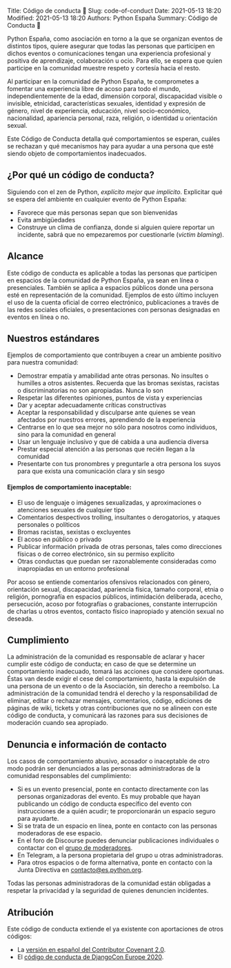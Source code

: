 Title: Código de conducta 🛑
Slug: code-of-conduct
Date: 2021-05-13 18:20
Modified: 2021-05-13 18:20
Authors: Python España
Summary: Código de Conducta 🛑


Python España, como asociación en torno a la que se organizan eventos de
distintos tipos, quiere asegurar que todas las personas que participen
en dichos eventos o comunicaciones tengan una experiencia profesional y
positiva de aprendizaje, colaboración u ocio. Para ello, se espera que
quien participe en la comunidad muestre respeto y cortesía hacia el
resto.

Al participar en la comunidad de Python España, te comprometes a
fomentar una experiencia libre de acoso para todo el mundo,
independientemente de la edad, dimensión corporal, discapacidad visible
o invisible, etnicidad, características sexuales, identidad y expresión
de género, nivel de experiencia, educación, nivel socio-económico,
nacionalidad, apariencia personal, raza, religión, o identidad u
orientación sexual.

Este Código de Conducta detalla qué comportamientos se esperan, cuáles
se rechazan y qué mecanismos hay para ayudar a una persona que esté
siendo objeto de comportamientos inadecuados.

## ¿Por qué un código de conducta?

Siguiendo con el zen de Python, *explícito mejor que implícito*.
Explicitar qué se espera del ambiente en cualquier evento de Python
España:

- Favorece que más personas sepan que son bienvenidas
- Evita ambigüedades
- Construye un clima de confianza, donde si alguien quiere reportar un incidente, sabrá que no empezaremos por cuestionarle (*victim blaming*).

## Alcance

Este código de conducta es aplicable a todas las personas que participen
en espacios de la comunidad de Python España, ya sean en línea o
presenciales. También se aplica a espacios públicos donde una persona
esté en representación de la comunidad. Ejemplos de esto último incluyen
el uso de la cuenta oficial de correo electrónico, publicaciones a
través de las redes sociales oficiales, o presentaciones con personas
designadas en eventos en línea o no.

## Nuestros estándares

Ejemplos de comportamiento que contribuyen a crear un ambiente positivo
para nuestra comunidad:

- Demostrar empatía y amabilidad ante otras personas. No insultes o
    humilles a otros asistentes. Recuerda que las bromas sexistas,
    racistas o discriminatorias no son apropiadas. Nunca lo son
- Respetar las diferentes opiniones, puntos de vista y experiencias
- Dar y aceptar adecuadamente críticas constructivas
- Aceptar la responsabilidad y disculparse ante quienes se vean
    afectados por nuestros errores, aprendiendo de la experiencia
- Centrarse en lo que sea mejor no sólo para nosotros como individuos,
    sino para la comunidad en general
- Usar un lenguaje inclusivo y que dé cabida a una audiencia diversa
- Prestar especial atención a las personas que recién llegan a la
    comunidad
- Presentarte con tus pronombres y preguntarle a otra persona los suyos
    para que exista una comunicación clara y sin sesgo


#### Ejemplos de comportamiento inaceptable:

- El uso de lenguaje o imágenes sexualizadas, y aproximaciones o
    atenciones sexuales de cualquier tipo
- Comentarios despectivos trolling, insultantes o
    derogatorios, y ataques personales o políticos
- Bromas racistas, sexistas o excluyentes
- El acoso en público o privado
- Publicar información privada de otras personas, tales como
    direcciones físicas o de correo electrónico, sin su permiso
    explícito
- Otras conductas que puedan ser razonablemente consideradas como
    inapropiadas en un entorno profesional

Por acoso se entiende comentarios ofensivos relacionados con género,
orientación sexual, discapacidad, apariencia física, tamaño corporal,
etnia o religión, pornografía en espacios públicos, intimidación
deliberada, acecho, persecución, acoso por fotografías o grabaciones,
constante interrupción de charlas u otros eventos, contacto físico
inapropiado y atención sexual no deseada.

## Cumplimiento

La administración de la comunidad es responsable de aclarar y hacer
cumplir este código de conducta; en caso de que se determine un
comportamiento inadecuado, tomará las acciones que considere oportunas.
Éstas van desde exigir el cese del comportamiento, hasta la expulsión de
una persona de un evento o de la Asociación, sin derecho a reembolso. La
administración de la comunidad tendrá el derecho y la responsabilidad de
eliminar, editar o rechazar mensajes, comentarios,
código, ediciones de páginas de wiki, tickets y otras contribuciones que
no se alineen con este código de conducta, y comunicará las razones para
sus decisiones de moderación cuando sea apropiado.

## Denuncia e información de contacto

Los casos de comportamiento abusivo, acosador o inaceptable de otro modo
podrán ser denunciados a las personas administradoras de la comunidad
responsables del cumplimiento:

- Si es un evento presencial, ponte en contacto directamente con las
    personas organizadoras del evento. Es muy probable que hayan
    publicando un código de conducta específico del evento con
    instrucciones de a quién acudir; te proporcionarán un espacio seguro
    para ayudarte.
- Si se trata de un espacio en línea, ponte en contacto con las
    personas moderadoras de ese espacio.
- En el foro de Discourse puedes denunciar publicaciones individuales
    o contactar con el [grupo de
    moderadores](https://comunidad.es.python.org/groups/moderadores).
- En Telegram, a la persona propietaria del grupo u otras
    administradoras.
- Para otros espacios o de forma alternativa, ponte en contacto con la
    Junta Directiva en <contacto@es.python.org>.

Todas las personas administradoras de la comunidad están obligadas a
respetar la privacidad y la seguridad de quienes denuncien incidentes.

## Atribución

Este código de conducta extiende el ya existente con aportaciones de
otros códigos:

-   La [versión en español del Contributor Covenant
    2.0](https://www.contributor-covenant.org/es/version/2/0/code_of_conduct/).
-   El [código de conducta de DjangoCon Europe
    2020](https://2020.djangocon.eu/conduct/code_of_conduct/).
